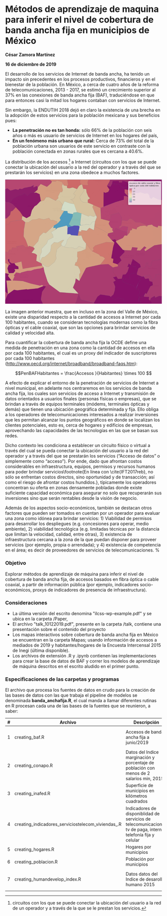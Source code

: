 # Métodos de aprendizaje de maquina para inferir el nivel de cobertura de banda ancha fija en municipios  de México

**César Zamora Martínez**

**16 de diciembre de 2019**

El desarrollo de los servicios de Internet de banda ancha, ha tenido un impacto sin precedentes en los procesos productivos, financieros y en el bienestar de la población. En México, a cerca de cuatro años de la reforma de telecomunicaciones, 2013 - 2017, se estimó un crecimiento superior al 37\% en las conexiones de banda ancha fija (BAF), traduciéndose en que para entonces casi la mitad los hogares contaban con servicios de Internet.

 Sin embargo, la ENDUTIH 2018 dejó en claro la existencia de una brecha en la adopción de estos servicios para la población mexicana y sus beneficios pues:

* **La penetración no es tan honda:** sólo 66\% de la población con seis años o más es usuario de servicios de Internet en los hogares del país,
* **En un fenómeno más urbano que rural:** Cerca de 73\% del total de la población urbana son usuarios de este servicio en contraste con la población conectada en zonas rurales que es cercana a 40.6\%.

La distribución de los accesos [^1] a Internet (circuitos con los que se puede conectar la ubicación del usuario a la red del operador y a través del que se prestarán los servicios) en una zona obedece a muchos factores.

[^1]: circuitos con los que se puede conectar la ubicación del usuario a la red de un operador y a través de la que se le prestan los servicios.

![Penetración de banda ancha por cada 100 habitantes en Ciudad de México, a Junio 2018](Paper/images/pen_habs_cdmx.png)

La imagen anterior muestra, que en incluso en la zona del Valle de México, existe una disparidad respecto a la cantidad de accesos a Internet por cada 100 habitantes, cuando se consideran tecnologías modernas como la fibra ópticas y el cable coaxial, que son las opciones para brindar servicios de calidad y velocidad alta.

Para cuantificar la cobertura de banda ancha fija la OCDE define una medida de penetración en una zona como la cantidad de accesos en ella por cada 100 habitantes, el cual es un proxy del indicador de suscriptores por cada 100 habitantes (http://www.oecd.org/internet/broadband/broadband-faqs.htm):

$$PenBAFHabitantes = \frac{Accesos }{Habitantes} \times 100 $$


A efecto de explicar el entorno de la penetración de servicios de Internet a nivel municipal, en adelante nos centraremos en los servicios de banda ancha fija, los cuales son servicios de acceso a Internet y transmisión de datos orientados a usuarios finales (personas físicas o empresas), que se brindan a través de equipos terminales (módems, terminales ópticas y demás) que tienen una ubicación geográfica determinada y fija. Ello obliga a los operadores de telecomunicaciones interesados a realizar inversiones que les permitan alcanzar los puntos geográficos en donde se localizan los clientes potenciales, esto es, cerca de hogares y edificios de empresas, aprovechando las capacidades de las tecnologías en las que se basan sus redes.

Dicho contexto les condiciona a establecer un circuito físico o virtual a través del cual se pueda conectar la ubicación del usuario a la red del operador y a través del que se prestarán los servicios (“Acceso de datos” o simplemente como “acceso”). Por ende, dado que afrontan costos considerables en infraestructura, equipos, permisos y recursos humanos para poder brindar servicios\footnote{En línea con \cite{IFT2017reb}, no sólo se enfrentan costos directos, sino oportunidad y de transacción; así como el riesgo de afrontar costos hundidos.}, típicamente los operadores concentran su oferta en zonas densamente pobladas donde existe suficiente capacidad económica para asegurar no solo que recuperarán sus inversiones sino que serán rentables desde la visión de negocio.

Además de los aspectos socio-económicos, también se destacan otros factores que pueden ser tomados en cuentan por un operador para evaluar una zona como idónea para brindar servicios: 1) Viabilidad de permisos para desarrollar los despliegues (e.g. concesiones para operar, medio ambiente), 2) viabilidad tecnológica (e.g. limitadas técnicas por la distancia que limitan la velocidad, calidad, entre otras), 3) existencia de infraestructura cercana a la zona de la que puedan disponer para proveer servicios (por ejemplo, propia o arrendada); y 4) existencia de competencia en el área; es decir de proveedores de servicios de telecomunicaciones.
%

### Objetivo

Explorar métodos de aprendizaje de máquina para inferir el nivel de cobertura de banda ancha fija, de accesos basados en fibra óptica o cable coaxial, a partir de información pública (por ejemplo, indicadores socio-económicos, proxys de indicadores de presencia de infraestructura).


### Consideraciones

* La última versión del escrito denomina "ilcss-wp-example.pdf" y se ubica en la carpeta /Paper,
* El archivo "talk_10122019.pdf", presente en la carpeta /talk, contiene una presentación sobre el contenido del proyecto
* Los mapas interactivos sobre cobertura de banda ancha fija en México se encuentran en la carpeta Mapas; usando información de accesos a mediados de 2019 y habitantes/hogares de la Encuesta Intercensal 2015 de Inegi (última disponible).
* Los archivos de extensión .R y .ipynb contienen las implementaciones para crear la base de datos de BAF y correr los modelos de aprendizaje de máquina descritos en el escrito aludido en el primer punto.

### Especificaciones de las carpetas y programas

El archivo que procesa los fuentes de datos en crudo para la creación de las bases de datos con las que trabaja el pipeline de modelos se denominada **banda_anchafija.R**, el cual manda a llamar diferentes rutinas en R procesan cada una de las bases de la fuentes que se reunieron, a saber:

| # | Archivo | Descripción | Fuente |
|---|----------------------------------------------------|----------------------------------------------------------------------------------------------------------------|--------|
| 1 | creating_baf.R | Accesos de banda ancha fija a junio/2019  | Banco de Información de Telecomunicaciones, IFT |
| 2 | creating_conapo.R | Datos del Indice marginación y porcentaje de población con menos de 2 salarios min, 2015  | CONAPO |
| 3 | creating_inafed.R | Superficie de municipios en kilómetros cuadrados  | INAFED |
| 4 | creating_indicadores_serviciostelecom_viviendas_.R | Indicadores de disponiblidad de servicios de telecomunicaciones tv de paga, internet, telefonía fija y celular | Encuesta intercensal 2015, INEGI |
| 5 | creating_hogares.R | Hogares por municipios  | Encuesta intercensal 2015, INEGI |
| 6 | creating_poblacion.R | Población por municipios  |Encuesta intercensal 2015, INEGI  |
| 7 | creating_humandevelop_index.R | Datos datos del Indice de desarollo humano 2015 | programa de las Naciones Unidas para el Desarrollo (PNUD) |
